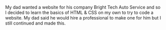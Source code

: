 My dad wanted a website for his company Bright Tech Auto Service and so I decided to learn the basics of HTML & CSS on my own to try to 
code a website. My dad said he would hire a professional to make one for him but I still continued and made this.
